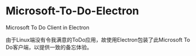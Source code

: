 # Microsoft-To-Do-Electron

Microsoft To Do Client in Electron

由于Linux端没有令我满意的ToDo应用，故使用Electron包装了此Microsoft To Do客户端，以提供一致的备忘体验。
